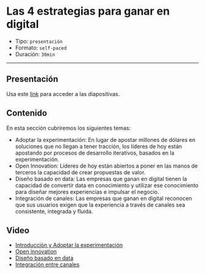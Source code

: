 # Las 4 estrategias para ganar en digital 

* Tipo: `presentación`
* Formato: `self-paced`
* Duración: `30min`

***

## Presentación
Usa este [link](https://docs.google.com/presentation/d/1FQCz3wIOfHEX4k16LW6yy7AlfBC1w1r7ANqdsfq9dDM/edit#slide=id.g3704730827_0_0) para acceder a las diapositivas.

## Contenido
En esta sección cubriremos los siguientes temas:

* Adoptar la experimentación: En lugar de apostar millones de 
	dólares en soluciones que no llegan a tener tracción, los líderes 
	de hoy están apostando por procesos de desarrollo iterativos, 
	basados en la experimentación.
* Open Innovation: Líderes de hoy están abiertos a poner en las 
	manos de terceros la capacidad de crear propuestas de valor.
* Diseño basado en data: Las empresas que ganan en digital tienen 
	la capacidad de convertir data en conocimiento y utilizar ese 
	conocimiento para diseñar mejores experiencias e impulsar el negocio.
* Integración de canales: Las empresas que ganan en digital 
	reconocen que sus usuarios exigen que la experiencia a través 
	de canales sea consistente, integrada y fluida.

## Video
* [Introducción y Adoptar la experimentación](https://www.useloom.com/share/94bee9d273224ec89c5c62497b0fa202)
* [Open innovation](https://www.useloom.com/share/9f176c2b948a4b4b8318b5cec8c31b78)
* [Diseño basado en data](https://www.useloom.com/share/517a6902bca84a57bebed48c7b751a00)
* [Integración entre canales](https://www.useloom.com/share/d01b726ae01a4f58a0186ae73bbf0610)
